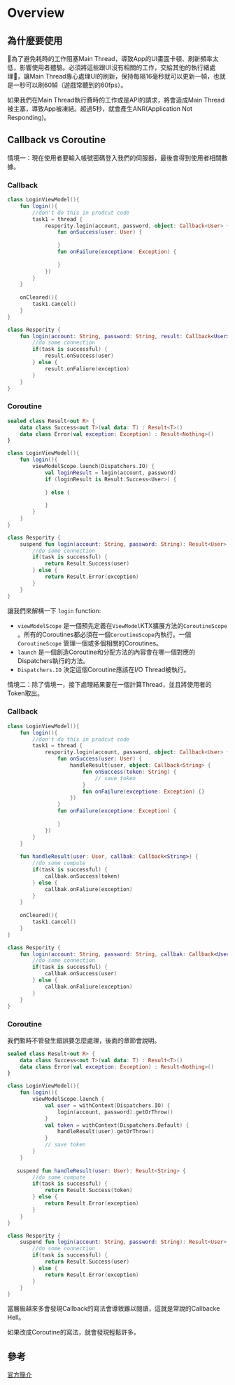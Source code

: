 # Overview

## 為什麼要使用

為了避免耗時的工作阻塞Main Thread，導致App的UI畫面卡頓、刷新頻率太低，影響使用者體驗。必須將這些跟UI沒有相關的工作，交給其他的執行緒處理，讓Main Thread專心處理UI的刷新，保持每隔16毫秒就可以更新一幀，也就是一秒可以刷60幀（遊戲常聽到的60fps）。

如果我們在Main Thread執行費時的工作或是API的請求，將會造成Main Thread被主塞，導致App被凍結。超過5秒，就會產生ANR\(Application Not Responding\)。

## Callback vs Coroutine

情境一：現在使用者要輸入帳號密碼登入我們的伺服器，最後會得到使用者相關數據。

### Callback

```kotlin
class LoginViewModel(){
    fun login(){
        //don't do this in prodcut code
        task1 = thread {
            respority.login(account, password, object: Callback<User> {
                fun onSuccess(user: User) {
                
                }
                fun onFailure(exceptione: Exception) {
                
                }
            })
        }
    }
    
    onCleared(){
        task1.cancel()
    }
}

class Respority {
    fun login(account: String, password: String, result: Callback<User>) {
        //do some connection
        if(task is successful) {
            result.onSuccess(user)
        } else {
            result.onFaliure(exception)
        }
    }
}
```

### Coroutine

```kotlin
sealed class Result<out R> {
    data class Success<out T>(val data: T) : Result<T>()
    data class Error(val exception: Exception) : Result<Nothing>()
}

class LoginViewModel(){
    fun login(){
        viewModelScope.launch(Dispatchers.IO) {
            val loginResult = login(account, password)
            if (loginResult is Result.Success<User>) {
            
            } else {
            
            }
        }
    }
}

class Respority {
    suspend fun login(account: String, password: String): Result<User> {
        //do some connection
        if(task is successful) {
            return Result.Success(user)
        } else {
            return Result.Error(exception)
        }
    }
}
```

讓我們來解構一下 `login` function:

* `viewModelScope` 是一個預先定義在`ViewModel`KTX擴展方法的`CoroutineScope` 。所有的Coroutines都必須在一個`CoroutineScope`內執行。一個`CoroutineScope` 管理一個或多個相關的Coroutines。
* `launch` 是一個創造Coroutine和分配方法的內容會在哪一個對應的Dispatchers執行的方法。
* `Dispatchers.IO` 決定這個Coroutine應該在I/O Thread被執行。

情境二：除了情境一，接下處理結果要在一個計算Thread，並且將使用者的Token取出。

### Callback

```kotlin
class LoginViewModel(){
    fun login(){
        //don't do this in prodcut code
        task1 = thread {
            respority.login(account, password, object: Callback<User> {
                fun onSuccess(user: User) {
                    handleResult(user, object: Callback<String> {
                        fun onSuccess(token: String) {
                            // save token
                        }
                        fun onFailure(exceptione: Exception) {}
                    })
                }
                fun onFailure(exceptione: Exception) {
                
                }
            })
        }
    }
    
    fun handleResult(user: User, callbak: Callback<String>) {
        //do some compute
        if(task is successful) {
            callbak.onSuccess(token)
        } else {
            callbak.onFaliure(exception)
        }
    }
    
    onCleared(){
        task1.cancel()
    }
}

class Respority {
    fun login(account: String, password: String, callbak: Callback<User>) {
        //do some connection
        if(task is successful) {
            callbak.onSuccess(user)
        } else {
            callbak.onFaliure(exception)
        }
    }
}
```

### Coroutine

我們暫時不管發生錯誤要怎麼處理，後面的章節會說明。

```kotlin
sealed class Result<out R> {
    data class Success<out T>(val data: T) : Result<T>()
    data class Error(val exception: Exception) : Result<Nothing>()
}

class LoginViewModel(){
    fun login(){
        viewModelScope.launch {
            val user = withContext(Dispatchers.IO) {
                login(account, password).getOrThrow()
            }
            val token = withContext(Dispatchers.Default) {
                handleResult(user).getOrThrow()
            }
            // save token
        }
    }
    
   suspend fun handleResult(user: User): Result<String> {
        //do some compute
        if(task is successful) {
            return Result.Success(token)
        } else {
            return Result.Error(exception)
        }
    }
}

class Respority {
    suspend fun login(account: String, password: String): Result<User> {
        //do some connection
        if(task is successful) {
            return Result.Success(user)
        } else {
            return Result.Error(exception)
        }
    }
}
```

當層級越來多會發現Callback的寫法會導致難以閱讀，這就是常說的Callbacke Hell。

如果改成Coroutine的寫法，就會發現輕鬆許多。

## 參考

[官方簡介](https://developer.android.com/kotlin/coroutines)

